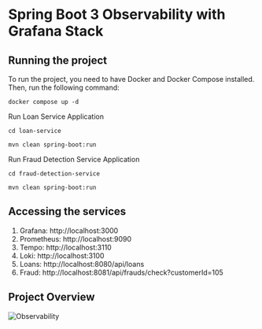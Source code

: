 # Spring Boot 3 Observability with Grafana Stack

## Running the project

To run the project, you need to have Docker and Docker Compose installed. Then, run the following command:

```docker compose up -d```

Run Loan Service Application

```cd loan-service```

```mvn clean spring-boot:run```

Run Fraud Detection Service Application

```cd fraud-detection-service```

```mvn clean spring-boot:run```

## Accessing the services

1. Grafana: http://localhost:3000
2. Prometheus: http://localhost:9090
3. Tempo: http://localhost:3110
4. Loki: http://localhost:3100
5. Loans: http://localhost:8080/api/loans
6. Fraud: http://localhost:8081/api/frauds/check?customerId=105

## Project Overview

![Observability](img/observability.png "Observability")
